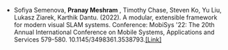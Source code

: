 * Sofiya Semenova, **Pranay Meshram** , Timothy Chase, Steven Ko, Yu Liu,  Lukasz Ziarek,  Karthik Dantu. (2022). A modular, extensible framework for modern visual SLAM systems. 
Conference: MobiSys '22: The 20th Annual International Conference on Mobile Systems, Applications and Services
579-580. 10.1145/3498361.3538793.[[Link]](https://dl.acm.org/doi/abs/10.1145/3498361.3538793) 